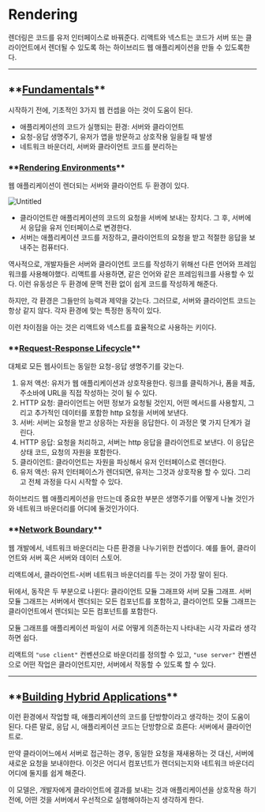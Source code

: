 # Rendering

렌더링은 코드를 유저 인터페이스로 바꿔준다. 리액트와 넥스트는 코드가 서버 또는 클라이언트에서 렌더될 수 있도록 하는 하이브리드 웹 애플리케이션을 만들 수 있도록한다.

---

## \***\*[Fundamentals](https://nextjs.org/docs/app/building-your-application/rendering#fundamentals)\*\***

시작하기 전에, 기초적인 3가지 웹 컨셉을 아는 것이 도움이 된다.

- 애플리케이션의 코드가 실행되는 환경: 서버와 클라이언트
- 요청-응답 생명주기, 유저가 앱을 방문하고 상호작용 일을킬 때 발생
- 네트워크 바운더리, 서버와 클라이언트 코드를 분리하는

### \***\*[Rendering Environments](https://nextjs.org/docs/app/building-your-application/rendering#rendering-environments)\*\***

웹 애플리케이션이 렌더되는 서버와 클라이언트 두 환경이 있다.

![Untitled](https://prod-files-secure.s3.us-west-2.amazonaws.com/8587a611-937a-4b21-a548-105bd7bd2b91/783b807a-8590-4d81-a6cc-35d693fc6f6a/Untitled.png)

- 클라이언트란 애플리케이션의 코드의 요청을 서버에 보내는 장치다. 그 후, 서버에서 응답을 유저 인터페이스로 변경한다.
- 서버는 애플리케이션 코드를 저장하고, 클라이언트의 요청을 받고 적절한 응답을 보내주는 컴퓨터다.

역사적으로, 개발자들은 서버와 클라이언트 코드를 작성하기 위해선 다른 언어와 프레임워크를 사용해야했다. 리액트를 사용하면, 같은 언어와 같은 프레임워크를 사용할 수 있다. 이런 유동성은 두 환경에 문맥 전환 없이 쉽게 코드를 작성하게 해준다.

하지만, 각 환경은 그들만의 능력과 제약을 갖는다. 그러므로, 서버와 클라이언트 코드는 항상 같지 않다. 각자 환경에 맞는 특정한 동작이 있다.

이런 차이점을 아는 것은 리액트와 넥스트를 효율적으로 사용하는 키이다.

### \***\*[Request-Response Lifecycle](https://nextjs.org/docs/app/building-your-application/rendering#request-response-lifecycle)\*\***

대체로 모든 웹사이트는 동일한 요청-응답 생명주기를 갖는다.

1. 유저 액션: 유저가 웹 애플리케이션과 상호작용한다. 링크를 클릭하거나, 폼을 제출, 주소바에 URL을 직접 작성하는 것이 될 수 있다.
2. HTTP 요청: 클라이언트는 어떤 정보가 요청될 것인지, 어떤 메서드를 사용할지, 그리고 추가적인 데이터를 포함한 http 요청을 서버에 보낸다.
3. 서버: 서버는 요청을 받고 상응하는 자원을 응답한다. 이 과정은 몇 가지 단계가 걸린다.
4. HTTP 응답: 요청을 처리하고, 서버는 http 응답을 클라이언트로 보낸다. 이 응답은 상태 코드, 요청의 자원을 포함한다.
5. 클라이언트: 클라이언트는 자원을 파싱해서 유저 인터페이스로 렌더한다.
6. 유저 액션: 유저 인터페이스가 렌더되면, 유저는 그것과 상호작용 할 수 있다. 그리고 전체 과정을 다시 시작할 수 있다.

하이브리드 웹 애플리케이션을 만드는데 중요한 부분은 생명주기를 어떻게 나눌 것인가와 네트워크 바운더리를 어디에 둘것인가이다.

### \***\*[Network Boundary](https://nextjs.org/docs/app/building-your-application/rendering#network-boundary)\*\***

웹 개발에서, 네트워크 바운더리는 다른 환경을 나누기위한 컨셉이다. 예를 들어, 클라이언트와 서버 혹은 서버와 데이터 스토어.

리액트에서, 클라이언트-서버 네트워크 바운더리를 두는 것이 가장 말이 된다.

뒤에서, 동작은 두 부분으로 나윈다: 클라이언트 모듈 그래프와 서버 모듈 그래프. 서버 모듈 그래프는 서버에서 렌더되는 모든 컴포넌트를 포함하고, 클라이언트 모듈 그래프는 클라이언트에서 렌더되는 모든 컴포넌트를 포함한다.

모듈 그래프를 애플리케이션 파일이 서로 어떻게 의존하는지 나타내는 시각 자료라 생각하면 쉽다.

리액트의 `"use client"` 컨벤션으로 바운더리를 정의할 수 있고, `"use server"` 컨벤션으로 어떤 작업은 클라이언트지만, 서버에서 작동할 수 있도록 할 수 있다.

---

## \***\*[Building Hybrid Applications](https://nextjs.org/docs/app/building-your-application/rendering#building-hybrid-applications)\*\***

이런 환경에서 작업할 때, 애플리케이션의 코드를 단방향이라고 생각하는 것이 도움이 된다. 다른 말로, 응답 시, 애플리케이션 코드는 단방향으로 흐른다: 서버에서 클라이언트로.

만약 클라이어느에서 서버로 접근하는 경우, 동일한 요청을 재새용하는 것 대신, 서버에 새로운 요청을 보내야한다. 이것은 어디서 컴포넌트가 렌더되는지와 네트워크 바운더리 어디에 둘지를 쉽게 해준다.

이 모델은, 개발자에게 클라이언트에 결과를 보내는 것과 애플리케이션을 상호작용 하기전에, 어떤 것을 서버에서 우선적으로 실행해야하는지 생각하게 한다.
